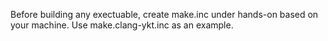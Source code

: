 Before building any exectuable, create make.inc under hands-on based on your machine.
Use make.clang-ykt.inc as an example.
